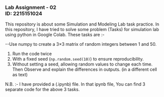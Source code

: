 ### Lab Assignment - 02 <br> ID: 2215151024

This repository is about some Simulation and Modeling Lab task practice. In this repository, I have tried to solve some problem (Tasks) for simulation lab using python in Google Colab. These tasks are :-

--Use numpy to create a 3×3 matrix of random integers between 1 and 50.  
  1. Run the code twice
  2. With a fixed seed (`np.random.seed(10)`) to ensure reproducibility.  
  3. Without setting a seed, allowing random values to change each time.
Then
  Observe and explain the differences in outputs. (in a different cell as text)

N.B. :- I have provided a (.ipynb) file. In that ipynb file, You can find 3 separate code for the above 3 tasks.
